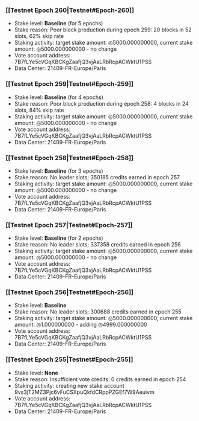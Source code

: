 ### [[Testnet Epoch 260|Testnet#Epoch-260]]
* Stake level: **Baseline** (for 5 epochs)
* Stake reason: Poor block production during epoch 259: 20 blocks in 52 slots, 62% skip rate
* Staking activity: target stake amount: ◎5000.000000000, current stake amount: ◎5000.000000000 - no change
* Vote account address: 7B7fLYe5cVGqKBCKgZaafjQ3vjAaLRbRcpACWktU1PSS
* Data Center: 21409-FR-Europe/Paris
### [[Testnet Epoch 259|Testnet#Epoch-259]]
* Stake level: **Baseline** (for 4 epochs)
* Stake reason: Poor block production during epoch 258: 4 blocks in 24 slots, 84% skip rate
* Staking activity: target stake amount: ◎5000.000000000, current stake amount: ◎5000.000000000 - no change
* Vote account address: 7B7fLYe5cVGqKBCKgZaafjQ3vjAaLRbRcpACWktU1PSS
* Data Center: 21409-FR-Europe/Paris
### [[Testnet Epoch 258|Testnet#Epoch-258]]
* Stake level: **Baseline** (for 3 epochs)
* Stake reason: No leader slots; 350185 credits earned in epoch 257
* Staking activity: target stake amount: ◎5000.000000000, current stake amount: ◎5000.000000000 - no change
* Vote account address: 7B7fLYe5cVGqKBCKgZaafjQ3vjAaLRbRcpACWktU1PSS
* Data Center: 21409-FR-Europe/Paris
### [[Testnet Epoch 257|Testnet#Epoch-257]]
* Stake level: **Baseline** (for 2 epochs)
* Stake reason: No leader slots; 337358 credits earned in epoch 256
* Staking activity: target stake amount: ◎5000.000000000, current stake amount: ◎5000.000000000 - no change
* Vote account address: 7B7fLYe5cVGqKBCKgZaafjQ3vjAaLRbRcpACWktU1PSS
* Data Center: 21409-FR-Europe/Paris
### [[Testnet Epoch 256|Testnet#Epoch-256]]
* Stake level: **Baseline**
* Stake reason: No leader slots; 300688 credits earned in epoch 255
* Staking activity: target stake amount: ◎5000.000000000, current stake amount: ◎1.000000000 - adding ◎4999.000000000
* Vote account address: 7B7fLYe5cVGqKBCKgZaafjQ3vjAaLRbRcpACWktU1PSS
* Data Center: 21409-FR-Europe/Paris
### [[Testnet Epoch 255|Testnet#Epoch-255]]
* Stake level: **None**
* Stake reason: Insufficient vote credits: 0 credits earned in epoch 254
* Staking activity: creating new stake account 9vs3jT2MZ3Pjc6vFuCSXpuQkfdCRppPZGEf7W9Aeuivm
* Vote account address: 7B7fLYe5cVGqKBCKgZaafjQ3vjAaLRbRcpACWktU1PSS
* Data Center: 21409-FR-Europe/Paris